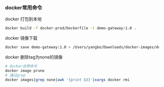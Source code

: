 ### docker常用命令

docker 打包到本地
```bash
docker build -f docker-prod/Dockerfile -t demo-gateway:1.0 .
```

docker 镜像下载
```bash
docker save demo-gateway:1.0 > /Users/yangbo/Downloads/docker-images/demo-gateway-1.0.tar
```

docker 删除tag为none的镜像
```bash
# docker自带命令
docker image prune
# 通过grep
docker images|grep none|awk '{print $3}'|xargs docker rmi
```